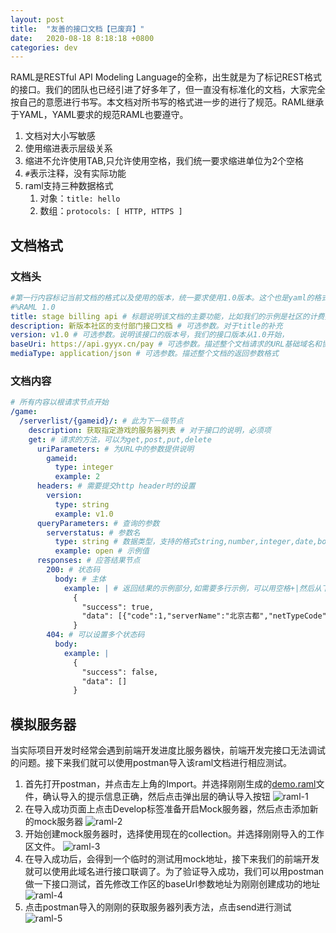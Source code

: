 ```yaml
---
layout: post
title:  "友善的接口文档【已废弃】"
date:   2020-08-18 8:18:18 +0800
categories: dev
---
```


RAML是RESTful API Modeling Language的全称，出生就是为了标记REST格式的接口。我们的团队也已经引进了好多年了，但一直没有标准化的文档，大家完全按自己的意愿进行书写。本文档对所书写的格式进一步的进行了规范。RAML继承于YAML，YAML要求的规范RAML也要遵守。

1. 文档对大小写敏感
2. 使用缩进表示层级关系
3. 缩进不允许使用TAB,只允许使用空格，我们统一要求缩进单位为2个空格
4. `#`表示注释，没有实际功能
5. raml支持三种数据格式
    1. 对象：`title: hello`
    2. 数组：`protocols: [ HTTP, HTTPS ]`

## 文档格式

### 文档头

``` yaml
#第一行内容标记当前文档的格式以及使用的版本，统一要求使用1.0版本。这个也是yaml的格式标准规范
#%RAML 1.0
title: stage billing api # 标题说明该文档的主要功能，比如我们的示例是社区的计费接口文档
description: 新版本社区的支付部门接口文档 # 可选参数。对于title的补充
version: v1.0 # 可选参数。说明该接口的版本号，我们的接口版本从1.0开始，
baseUri: https://api.gyyx.cn/pay # 可选参数。描述整个文档请求的URL基础域名和协议
mediaType: application/json # 可选参数。描述整个文档的返回参数格式
```

### 文档内容

``` yaml
# 所有内容以根请求节点开始
/game:
  /serverlist/{gameid}/: # 此为下一级节点
    description: 获取指定游戏的服务器列表 # 对于接口的说明，必须项
    get: # 请求的方法，可以为get,post,put,delete
      uriParameters: # 为URL中的参数提供说明
        gameid:
          type: integer
          example: 2
      headers: # 需要提交http header时的设置
        version:
          type: string
          example: v1.0
      queryParameters: # 查询的参数
        serverstatus: # 参数名
          type: string # 数据类型，支持的格式string,number,integer,date,boolean,file
          example: open # 示例值
      responses: # 应答结果节点
        200: # 状态码
          body: # 主体
            example: | # 返回结果的示例部分,如需要多行示例，可以用空格+|然后从下一行开始书写返回的示例
              {
                "success": true,
                "data": [{"code":1,"serverName":"北京古都","netTypeCode":1}]
              }
        404: # 可以设置多个状态码
          body:
            example: |
              {
                "success": false,
                "data": []
              }
```

## 模拟服务器

当实际项目开发时经常会遇到前端开发进度比服务器快，前端开发完接口无法调试的问题。接下来我们就可以使用postman导入该raml文档进行相应测试。

1. 首先打开postman，并点击左上角的Import。并选择刚刚生成的[demo.raml](/static/2020-08/demo.raml)文件，确认导入的提示信息正确，然后点击弹出层的确认导入按钮
    ![raml-1](/static/2020-08/raml-1.png)
2. 在导入成功页面上点击Develop标签准备开启Mock服务器，然后点击添加新的mock服务器
    ![raml-2](/static/2020-08/raml-2.png)
3. 开始创建mock服务器时，选择使用现在的collection。并选择刚刚导入的工作区文件。
    ![raml-3](/static/2020-08/raml-3.png)
4. 在导入成功后，会得到一个临时的测试用mock地址，接下来我们的前端开发就可以使用此域名进行接口联调了。为了验证导入成功，我们可以用postman做一下接口测试，首先修改工作区的baseUrl参数地址为刚刚创建成功的地址
    ![raml-4](/static/2020-08/raml-4.png)
5. 点击postman导入的刚刚的获取服务器列表方法，点击send进行测试
    ![raml-5](/static/2020-08/raml-5.png)
